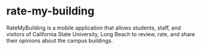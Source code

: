 # rate-my-building
RateMyBuilding is a mobile application that allows students, staff, and visitors of California State University, Long Beach to review, rate, and share their opinions about the campus buildings.
